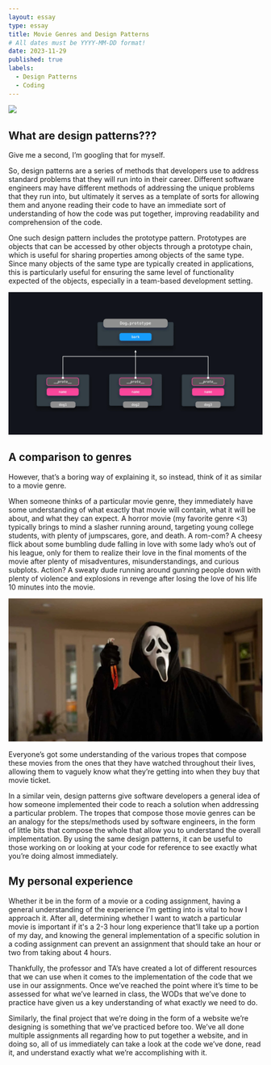 ```yaml
---
layout: essay
type: essay
title: Movie Genres and Design Patterns
# All dates must be YYYY-MM-DD format!
date: 2023-11-29
published: true
labels:
  - Design Patterns
  - Coding
---
```


<img class="img-fluid" src="../img/essays/moviegenresanddesignpatterns/theatre.png">

## What are design patterns???

Give me a second, I’m googling that for myself.

So, design patterns are a series of methods that developers use to address standard problems that they will run into in their career. Different software engineers may have different methods of addressing the unique problems that they run into, but ultimately it serves as a template of sorts for allowing them and anyone reading their code to have an immediate sort of understanding of how the code was put together, improving readability and comprehension of the code. 

One such design pattern includes the prototype pattern. Prototypes are objects that can be accessed by other objects through a prototype chain, which is useful for sharing properties among objects of the same type.  Since many objects of the same type are typically created in applications, this is particularly useful for ensuring the same level of functionality expected of the objects, especially in a team-based development setting.

<img width="600px" src="../img/essays/moviegenresanddesignpatterns/prototypes.png">

## A comparison to genres

However, that’s a boring way of explaining it, so instead, think of it as similar to a movie genre.

When someone thinks of a particular movie genre, they immediately have some understanding of what exactly that movie will contain, what it will be about, and what they can expect. A horror movie (my favorite genre <3) typically brings to mind a slasher running around, targeting young college students, with plenty of jumpscares, gore, and death. A rom-com? A cheesy flick about some bumbling dude falling in love with some lady who’s out of his league, only for them to realize their love in the final moments of the movie after plenty of misadventures, misunderstandings, and curious subplots. Action? A sweaty dude running around gunning people down with plenty of violence and explosions in revenge after losing the love of his life 10 minutes into the movie.

<img width="600px" src="../img/essays/moviegenresanddesignpatterns/scream.png">

Everyone’s got some understanding of the various tropes that compose these movies from the ones that they have watched throughout their lives, allowing them to vaguely know what they’re getting into when they buy that movie ticket.

In a similar vein, design patterns give software developers a general idea of how someone implemented their code to reach a solution when addressing a particular problem. The tropes that compose those movie genres can be an analogy for the steps/methods used by software engineers, in the form of little bits that compose the whole that allow you to understand the overall implementation. By using the same design patterns, it can be useful to those working on or looking at your code for reference to see exactly what you’re doing almost immediately. 

## My personal experience 

Whether it be in the form of a movie or a coding assignment, having a general understanding of the experience I’m getting into is vital to how I approach it. After all, determining whether I want to watch a particular movie is important if it's a 2-3 hour long experience that’ll take up a portion of my day, and knowing the general implementation of a specific solution in a coding assignment can prevent an assignment that should take an hour or two from taking about 4 hours.

Thankfully, the professor and TA’s have created a lot of different resources that we can use when it comes to the implementation of the code that we use in our assignments. Once we’ve reached the point where it’s time to be assessed for what we’ve learned in class, the WODs that we’ve done to practice have given us a key understanding of what exactly we need to do. 


Similarly, the final project that we’re doing in the form of a website we’re designing is something that we’ve practiced before too. We’ve all done multiple assignments all regarding how to put together a website, and in doing so, all of us immediately can take a look at the code we’ve done, read it, and understand exactly what we’re accomplishing with it. 
